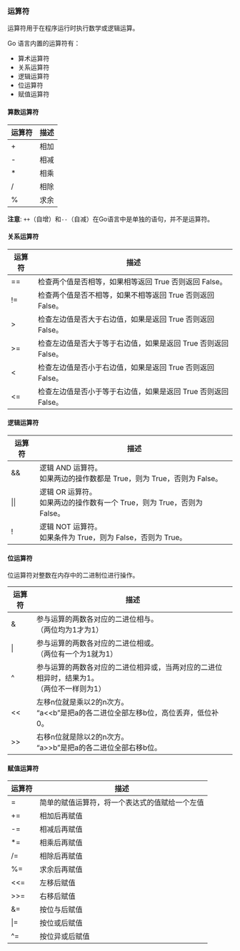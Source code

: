 ### 运算符
运算符用于在程序运行时执行数学或逻辑运算。

Go 语言内置的运算符有：
- 算术运算符
- 关系运算符
- 逻辑运算符
- 位运算符
- 赋值运算符

#### 算数运算符
运算符 | 描述
------- | -------
\+ | 相加
\- | 相减
\* | 相乘
\/ | 相除
\% | 求余

**注意**: `++`（自增）和`--`（自减）在Go语言中是单独的语句，并不是运算符。

#### 关系运算符
运算符 | 描述
------- | -------
== | 检查两个值是否相等，如果相等返回 True 否则返回 False。
!= | 检查两个值是否不相等，如果不相等返回 True 否则返回 False。
\> | 检查左边值是否大于右边值，如果是返回 True 否则返回 False。
\>= | 检查左边值是否大于等于右边值，如果是返回 True 否则返回 False。
\< | 检查左边值是否小于右边值，如果是返回 True 否则返回 False。
\<= | 检查左边值是否小于等于右边值，如果是返回 True 否则返回 False。

#### 逻辑运算符
运算符 | 描述
------- | -------
&& | 逻辑 AND 运算符。<br> 如果两边的操作数都是 True，则为 True，否则为 False。
\|\| | 逻辑 OR 运算符。<br> 如果两边的操作数有一个 True，则为 True，否则为 False。
\! | 逻辑 NOT 运算符。<br> 如果条件为 True，则为 False，否则为 True。

#### 位运算符
位运算符对整数在内存中的二进制位进行操作。

运算符 | 描述
------- | -------
& | 参与运算的两数各对应的二进位相与。<br>（两位均为1才为1）
\|| 参与运算的两数各对应的二进位相或。<br>（两位有一个为1就为1）
\^ | 参与运算的两数各对应的二进位相异或，当两对应的二进位相异时，结果为1。<br>（两位不一样则为1）
\<\< | 左移n位就是乘以2的n次方。<br>“a<<b”是把a的各二进位全部左移b位，高位丢弃，低位补0。
\>\> | 右移n位就是除以2的n次方。<br>“a>>b”是把a的各二进位全部右移b位。

#### 赋值运算符
运算符 | 描述
------- | -------
= | 简单的赋值运算符，将一个表达式的值赋给一个左值
+= | 相加后再赋值
-= | 相减后再赋值
*= | 相乘后再赋值
\/= | 相除后再赋值
%= | 求余后再赋值
\<\<= | 左移后赋值
\>\>= | 右移后赋值
&= | 按位与后赋值
\|= | 按位或后赋值
^= | 按位异或后赋值
